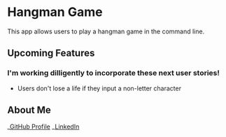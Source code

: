 # Hangman Game

This app allows users to play a hangman game in the command line.

## Upcoming Features

### I'm working dilligently to incorporate these next user stories!

- Users don't lose a life if they input a non-letter character

## About Me

_[GitHub Profile](https://github.com/cabejackson)
_[LinkedIn](https://www.linkedin.com/in/caleb-jackson-cabe/)
